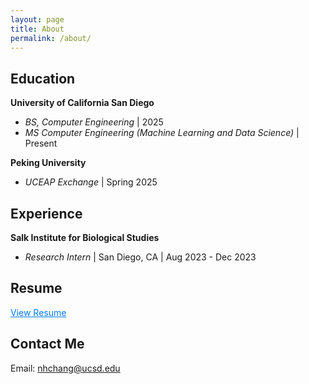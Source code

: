 ```yaml
---
layout: page
title: About
permalink: /about/
---
```


<!-- About this blog: click [here](/2024/05/19/welcome-to-my-blog). -->

## Education
**University of California San Diego**
- *BS, Computer Engineering* \| 2025
- *MS Computer Engineering (Machine Learning and Data Science)* \| Present

**Peking University**
- *UCEAP Exchange* \| Spring 2025

## Experience
**Salk Institute for Biological Studies**
<!-- - *idk yet* \| London, UK \| idk yet - idk yet -->
- *Research Intern* \| San Diego, CA \| Aug 2023 - Dec 2023

## Resume
<a href="/assets/files/resume.pdf" style="color: #007bff; text-decoration: underline;" onmouseover="this.style.color='#0056b3'" onmouseout="this.style.color='#007bff'">View Resume</a>

## Contact Me
Email: <a href="mailto:nhchang@ucsd.edu" style="color: #007bff; text-decoration: underline;" onmouseover="this.style.color='#0056b3'" onmouseout="this.style.color='#007bff'">nhchang@ucsd.edu</a>

<!-- [LinkedIn](https://www.linkedin.com/in/niklas-chang/)

[Github](https://github.com/Niklichang) -->
